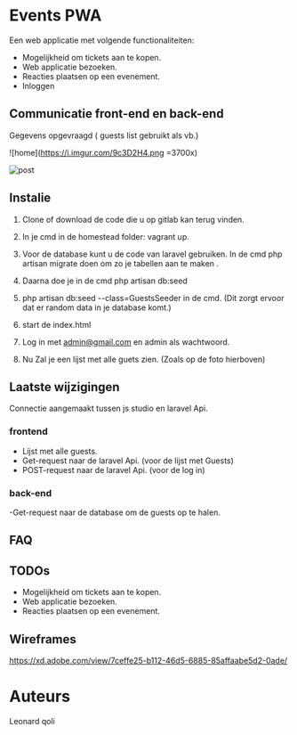 
# Events PWA



Een web applicatie met volgende functionaliteiten:

- Mogelijkheid om tickets aan te kopen.
- Web applicatie bezoeken.
- Reacties plaatsen op een evenement.
- Inloggen



## Communicatie front-end en back-end

Gegevens opgevraagd ( guests list gebruikt als vb.)

![home](https://i.imgur.com/9c3D2H4.png =3700x)


![post](https://i.imgur.com/x5HzafT.png=700x)


## Instalie
	
1. Clone of download de code die u op gitlab kan terug vinden.

2. In je cmd in de homestead folder: vagrant up.

3. Voor de database kunt u de code van laravel gebruiken. In de cmd php artisan migrate doen 		om zo je tabellen aan te maken .

4. Daarna doe je in de cmd php artisan db:seed

5. php artisan db:seed --class=GuestsSeeder in de cmd. (Dit zorgt ervoor dat er random data in je database komt.)

6.  start de index.html

7. Log in met admin@gmail.com en admin als wachtwoord.

8. Nu Zal je een lijst met alle guets zien.  (Zoals op de foto hierboven)



##  Laatste wijzigingen	

Connectie aangemaakt tussen js studio en laravel Api.


###	frontend


- Lijst met alle guests.
- Get-request naar de laravel Api. (voor de lijst met Guests)
- POST-request naar de laravel Api. (voor de log in)


### back-end

-Get-request naar de database om de guests op te halen.


##  FAQ






## TODOs

- Mogelijkheid om tickets aan te kopen.
- Web applicatie bezoeken.
- Reacties plaatsen op een evenement.

## Wireframes

https://xd.adobe.com/view/7ceffe25-b112-46d5-6885-85affaabe5d2-0ade/

# Auteurs

Leonard qoli
